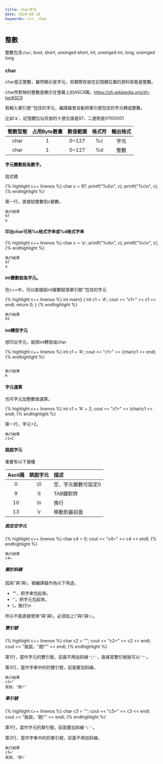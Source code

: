 ```yaml
---
title: char字元
date: 2024-04-18
keywords: c++, char
---
```


## 整數

整數包含`char`, bool, short, unsinged short, int, unsinged int, long, unsinged long

### char

char是正整數，雖然顯示是字元，但實際存放在記憶體位置的資料型態是整數。

char所對映的整數是顯示在瑩幕上的ASCII碼。<https://zh.wikipedia.org/zh-tw/ASCII>

若輸入單引號\'\'包住的字元，編譯器會自動把單引號包住的字元轉成整數。

比如\'a\'，記憶體位址存放的十進位值是97，二進制是01100001  

              

|整數型態|占用Byte數量|數值範圍|格式符|輸出格式|
|:---:|:---:|:---:|:---:|:---:|
|char |1    |0~127|%c   |字元  |
|char |1    |0~127|%d   |整數  |


#### 字元變數設為數字。


程式碼

{% highlight c++ linenos %}
char c = 97;
printf("%d\n", c);
printf("%c\n", c);
{% endhighlight %}

第一行，直接給整數到c變數。

```
執行結果
97
a
```

#### 印出char可用%c格式字串或%d格式字串

{% highlight c++ linenos %}
char c = 'a';
printf("%d\n", c);
printf("%c\n", c);
{% endhighlight %}

```
執行結果
97
a
```

#### int變數設為字元。

在c++中，可以直接給int變數賦值單引號\'\'包住的字元

{% highlight c++ linenos %}
int main() {
    int c1 = 'A';
    cout << "c1=" << c1 << endl;
	return 0;
}
{% endhighlight %}

```
執行結果
65
```

#### int轉型字元

想印出字元，就把int轉型成char

{% highlight c++ linenos %}
    int c1 = 'A';
    cout << "c1=" << (char)c1 << endl;
{% endhighlight %}
```

執行結果
A
```

#### 字元運算

也可字元加整數做運算。

{% highlight c++ linenos %}
    int c1 = 'A' + 2;
    cout << "c1=" << (char)c1 << endl;
{% endhighlight %}

第一行，字元+2。

```
執行結果
c1=C
```

#### 跳脫字元

重要有以下幾種

|Ascii碼|跳脫字元|描述
|:---:|:---:|:---|
|0|\\0|空，字元變數可設定0|
|9|\\t|TAB鍵對齊|
|10|\\n|換行|
|13|\\r|移動到最前面|


##### 設定空字元

{% highlight c++ linenos %}
    char c4 = 0;
    cout << "c4=" << c4 << endl;
{% endhighlight %}

```
執行結果
c4=
```

##### 關於斜線

因為\"與\'與\\，被編譯器作為以下用途。

* \"\"，把字串包起來。
* \'\'，把字元包起來。
* \\，換行\\n

所以不能直接使用\"與\'與\\，必須加上\\"與\\'與`\\`。

##### 雙引號

{% highlight c++ linenos %}
    char c2 = '"';
    cout << "c2=" << c2 << endl;
    cout << "我說，\"跑!\"" << endl;
{% endhighlight %}

第1行，當作字元的雙引號，前面不用加斜線`'\"'`，直接寫雙引號就可以`'"'`。

第3行，當作字串中的的雙引號，前面要加斜線。

```
執行結果
c2="
我說，"跑!"
```

##### 單引號

{% highlight c++ linenos %}
    char c3 = '\'';
    cout << "c3=" << c3 << endl;
    cout << "我說，'跑!'" << endl;
{% endhighlight %}

第1行，當作字元的單引號，前面要加斜線`'\''`。

第3行，當作字串中的的單引號，前面不用加斜線。

```
執行結果
c3='
我說，'跑!'
```


